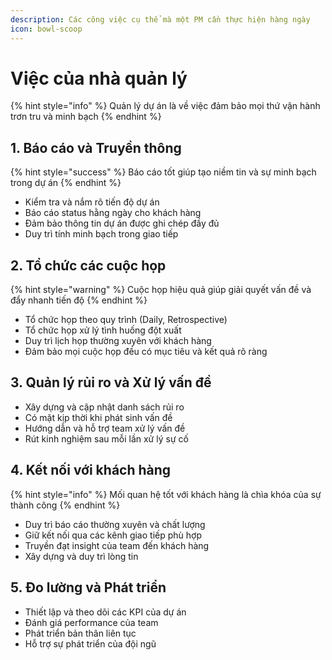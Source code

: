 ```yaml
---
description: Các công việc cụ thể mà một PM cần thực hiện hàng ngày
icon: bowl-scoop
---
```


# Việc của nhà quản lý

{% hint style="info" %}
Quản lý dự án là về việc đảm bảo mọi thứ vận hành trơn tru và minh bạch
{% endhint %}

## 1. Báo cáo và Truyền thông

{% hint style="success" %}
Báo cáo tốt giúp tạo niềm tin và sự minh bạch trong dự án
{% endhint %}

* Kiểm tra và nắm rõ tiến độ dự án
* Báo cáo status hằng ngày cho khách hàng
* Đảm bảo thông tin dự án được ghi chép đầy đủ
* Duy trì tính minh bạch trong giao tiếp

## 2. Tổ chức các cuộc họp

{% hint style="warning" %}
Cuộc họp hiệu quả giúp giải quyết vấn đề và đẩy nhanh tiến độ
{% endhint %}

* Tổ chức họp theo quy trình (Daily, Retrospective)
* Tổ chức họp xử lý tình huống đột xuất
* Duy trì lịch họp thường xuyên với khách hàng
* Đảm bảo mọi cuộc họp đều có mục tiêu và kết quả rõ ràng

## 3. Quản lý rủi ro và Xử lý vấn đề

* Xây dựng và cập nhật danh sách rủi ro
* Có mặt kịp thời khi phát sinh vấn đề
* Hướng dẫn và hỗ trợ team xử lý vấn đề
* Rút kinh nghiệm sau mỗi lần xử lý sự cố

## 4. Kết nối với khách hàng

{% hint style="info" %}
Mối quan hệ tốt với khách hàng là chìa khóa của sự thành công
{% endhint %}

* Duy trì báo cáo thường xuyên và chất lượng
* Giữ kết nối qua các kênh giao tiếp phù hợp
* Truyền đạt insight của team đến khách hàng
* Xây dựng và duy trì lòng tin

## 5. Đo lường và Phát triển

* Thiết lập và theo dõi các KPI của dự án
* Đánh giá performance của team
* Phát triển bản thân liên tục
* Hỗ trợ sự phát triển của đội ngũ
